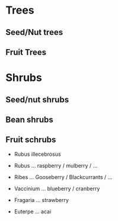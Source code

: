 # Trees
## Seed/Nut trees

## Fruit Trees

# Shrubs
## Seed/nut shrubs

## Bean shrubs

## Fruit schrubs
- Rubus illecebrosus
- Rubus ... raspberry / mulberry / ...
- Ribes ... Gooseberry / Blackcurrants / ...
- Vaccinium ... blueberry / cranberry
- Fragaria ... strawberry

- Euterpe ... acai 


